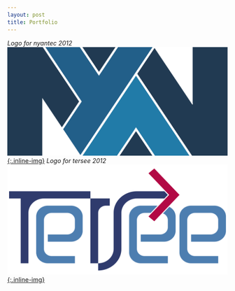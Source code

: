 ```yaml
---
layout: post
title: Portfolio
---
```


*Logo for nyantec 2012*
[![nyantec Logo](nyantec.svg){:.inline-img}](https://nyantec.com/)
*Logo for tersee 2012*
[![tersee Logo](tersee.svg){:.inline-img}](http://tersee.com/)
